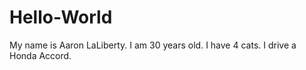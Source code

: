 # Hello-World
My name is Aaron LaLiberty.
I am 30 years old.
I have 4 cats.
I drive a Honda Accord.
